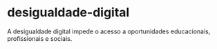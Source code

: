 # desigualdade-digital
A desigualdade digital impede o acesso a oportunidades educacionais, profissionais e sociais. 

